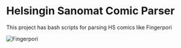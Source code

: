 Helsingin Sanomat Comic Parser
=========
This project has bash scripts for parsing HS comics like Fingerpori

![Fingerpori](http://hs11.snstatic.fi/webkuva/sarjis/560/1305866796031?ts=180)

